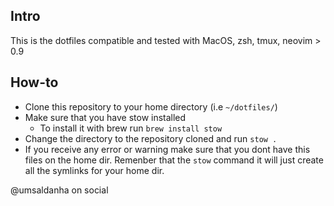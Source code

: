 ## Intro

This is the dotfiles compatible and tested with MacOS, zsh, tmux, neovim > 0.9

## How-to

- Clone this repository to your home directory (i.e `~/dotfiles/`)
- Make sure that you have stow installed
  - To install it with brew run `brew install stow`
- Change the directory to the repository cloned and run `stow .`
- If you receive any error or warning make sure that you dont have this files on the home dir. Remenber that the `stow` command it will just create all the symlinks for your home dir.

@umsaldanha on social

